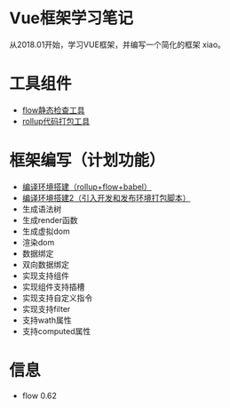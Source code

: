 # Vue框架学习笔记

从2018.01开始，学习VUE框架，并编写一个简化的框架 xiao。


# 工具组件
* [flow静态检查工具](https://github.com/xwjie/VueStudyNote/tree/master/component-flow)
* [rollup代码打包工具](https://github.com/xwjie/VueStudyNote/tree/master/component-rollup)


# 框架编写（计划功能）

* [编译环境搭建（rollup+flow+babel）](https://github.com/xwjie/VueStudyNote/issues/1)
* [编译环境搭建2（引入开发和发布环境打包脚本）](https://github.com/xwjie/VueStudyNote/issues/2)
* 生成语法树
* 生成render函数
* 生成虚拟dom
* 渲染dom
* 数据绑定
* 双向数据绑定
* 实现支持组件
* 实现组件支持插槽
* 实现支持自定义指令
* 实现支持filter
* 支持wath属性
* 支持computed属性

# 信息

* flow 0.62